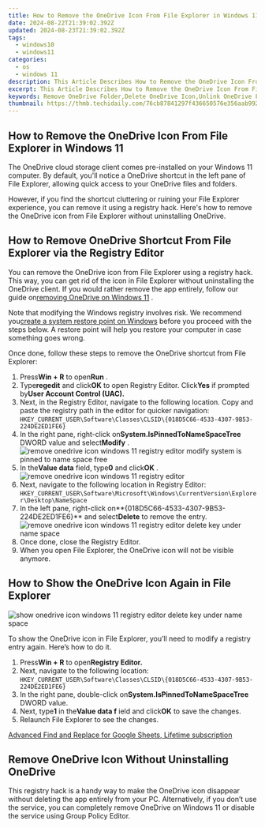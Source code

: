 ```yaml
---
title: How to Remove the OneDrive Icon From File Explorer in Windows 11
date: 2024-08-22T21:39:02.392Z
updated: 2024-08-23T21:39:02.392Z
tags:
  - windows10
  - windows11
categories:
  - os
  - windows 11
description: This Article Describes How to Remove the OneDrive Icon From File Explorer in Windows 11
excerpt: This Article Describes How to Remove the OneDrive Icon From File Explorer in Windows 11
keywords: Remove OneDrive Folder,Delete OneDrive Icon,Unlink OneDrive Files,Stop OneDrive Sync,Remove OneDrive Explorer,Disable OneDrive Search,Hide OneDrive From Windows 11
thumbnail: https://thmb.techidaily.com/76cb87841297f436650576e356aab992c1ddd1148ccda3c73b6601c2eaf3c2ce.jpg
---
```


## How to Remove the OneDrive Icon From File Explorer in Windows 11

 The OneDrive cloud storage client comes pre-installed on your Windows 11 computer. By default, you'll notice a OneDrive shortcut in the left pane of File Explorer, allowing quick access to your OneDrive files and folders.

 However, if you find the shortcut cluttering or ruining your File Explorer experience, you can remove it using a registry hack. Here's how to remove the OneDrive icon from File Explorer without uninstalling OneDrive.

## How to Remove OneDrive Shortcut From File Explorer via the Registry Editor

 You can remove the OneDrive icon from File Explorer using a registry hack. This way, you can get rid of the icon in File Explorer without uninstalling the OneDrive client. If you would rather remove the app entirely, follow our guide on[removing OneDrive on Windows 11](https://www.makeuseof.com/windows-11-disable-remove-onedrive/) .

 Note that modifying the Windows registry involves risk. We recommend you[create a system restore point on Windows](https://www.makeuseof.com/windows-11-create-restore-point/) before you proceed with the steps below. A restore point will help you restore your computer in case something goes wrong.

 Once done, follow these steps to remove the OneDrive shortcut from File Explorer:

1. Press**Win + R** to open**Run** .
2. Type**regedit** and click**OK** to open Registry Editor. Click**Yes** if prompted by**User Account Control (UAC).**
3. Next, in the Registry Editor, navigate to the following location. Copy and paste the registry path in the editor for quicker navigation:  
`HKEY_CURRENT_USER\Software\Classes\CLSID\{018D5C66-4533-4307-9B53-224DE2ED1FE6}`
4. In the right pane, right-click on**System.IsPinnedToNameSpaceTree** DWORD value and select**Modify** .  
![remove onedrive icon windows 11 registry editor modify system is pinned to name space free](https://static1.makeuseofimages.com/wordpress/wp-content/uploads/2022/11/remove-onedrive-icon-windows-11-registry-editor-modify-system-is-pinnedtonamespace-free.jpg)
5. In the**Value data** field, type**0** and click**OK** .  
![remove onedrive icon windows 11 registry editor](https://static1.makeuseofimages.com/wordpress/wp-content/uploads/2022/11/remove-onedrive-icon-windows-11-registry-editor.jpg)
6. Next, navigate to the following location in Registry Editor:  
`HKEY_CURRENT_USER\Software\Microsoft\Windows\CurrentVersion\Explorer\Desktop\NameSpace`
7. In the left pane, right-click on**{018D5C66-4533-4307-9B53-224DE2ED1FE6}** and select**Delete** to remove the entry.  
![remove onedrive icon windows 11 registry editor delete key under name space](https://static1.makeuseofimages.com/wordpress/wp-content/uploads/2022/11/remove-onedrive-icon-windows-11-registry-editor-delete-key-under-name-space.jpg)
8. Once done, close the Registry Editor.
9. When you open File Explorer, the OneDrive icon will not be visible anymore.

## How to Show the OneDrive Icon Again in File Explorer

![show onedrive icon windows 11 registry editor delete key under name space](https://static1.makeuseofimages.com/wordpress/wp-content/uploads/2022/11/show-onedrive-icon-windows-11-registry-editor-delete-key-under-name-space.jpg)

 To show the OneDrive icon in File Explorer, you’ll need to modify a registry entry again. Here’s how to do it.

1. Press**Win + R** to open**Registry Editor.**
2. Next, navigate to the following location:  
`HKEY_CURRENT_USER\Software\Classes\CLSID\{018D5C66-4533-4307-9B53-224DE2ED1FE6}`
3. In the right pane, double-click on**System.IsPinnedToNameSpaceTree** DWORD value.
4. Next, type**1** in the**Value data f** ield and click**OK** to save the changes.
5. Relaunch File Explorer to see the changes.

<!-- affiliate ads begin -->
<a href="https://secure.2checkout.com/order/checkout.php?PRODS=4729642&QTY=1&AFFILIATE=108875&CART=1">Advanced Find and Replace for Google Sheets, Lifetime subscription</a>
<!-- affiliate ads end -->
## Remove OneDrive Icon Without Uninstalling OneDrive

 This registry hack is a handy way to make the OneDrive icon disappear without deleting the app entirely from your PC. Alternatively, if you don’t use the service, you can completely remove OneDrive on Windows 11 or disable the service using Group Policy Editor.


<ins class="adsbygoogle"
     style="display:block"
     data-ad-format="autorelaxed"
     data-ad-client="ca-pub-7571918770474297"
     data-ad-slot="1223367746"></ins>



<ins class="adsbygoogle"
     style="display:block"
     data-ad-client="ca-pub-7571918770474297"
     data-ad-slot="8358498916"
     data-ad-format="auto"
     data-full-width-responsive="true"></ins>



